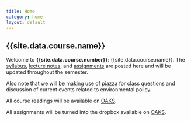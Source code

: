 ```yaml
---
title: Home
category: home
layout: default
---
```


## {{site.data.course.name}}

Welcome to  **{{site.data.course.number}}**:
{{site.data.course.name}}. The [syllabus](syllabus.html), [lecture notes](notes.html), and [assignments](assignments.html) are posted here and will be updated throughout the semester.

Also note that we will be making use of [piazza](https://piazza.com/class/i3p80msamlf4kc) for class questions and discussion of current events related to environmental policy.

All course readings will be available on [OAKS](lms.cofc.edu).

All assignments will be turned into the dropbox available on [OAKS](lms.cofc.edu).
